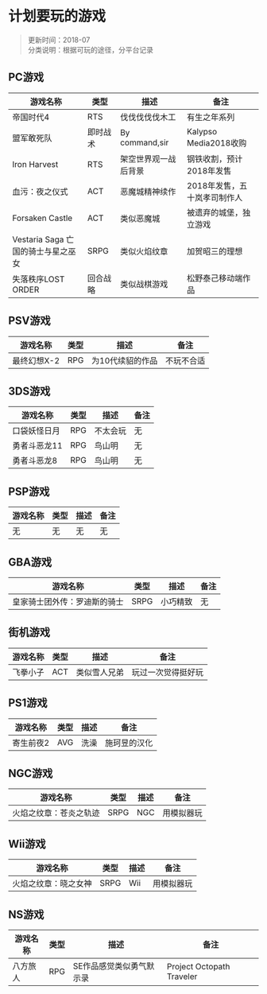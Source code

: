 # 计划要玩的游戏
>更新时间：2018-07  
>分类说明：根据可玩的途径，分平台记录  

## PC游戏  
| 游戏名称 | 类型 | 描述 | 备注  
| -------- | --- | --- | ---
| 帝国时代4 | RTS | 伐伐伐伐伐木工 | 有生之年系列  
| 盟军敢死队 | 即时战术 | By command,sir | Kalypso Media2018收购
| Iron Harvest | RTS | 架空世界观一战后背景 | 钢铁收割，预计2018年发售
| 血污：夜之仪式 | ACT | 恶魔城精神续作 | 2018年发售，五十岚孝司制作人
| Forsaken Castle | ACT | 类似恶魔城 | 被遗弃的城堡，独立游戏
| Vestaria Saga 亡国的骑士与星之巫女 | SRPG | 类似火焰纹章 | 加贺昭三的理想
| 失落秩序LOST ORDER | 回合战略 | 类似战棋游戏 | 松野泰己移动端作品

## PSV游戏
| 游戏名称 | 类型 | 描述 | 备注
| ------- | --- | --- | ---
| 最终幻想X-2 | RPG | 为10代续貂的作品 | 不玩不合适

## 3DS游戏  
| 游戏名称 | 类型 | 描述 | 备注
| ------- | --- | --- | ---
| 口袋妖怪日月 | RPG | 不太会玩 | 无
| 勇者斗恶龙11 | RPG | 鸟山明 | 无
| 勇者斗恶龙8 | RPG | 鸟山明 | 无

## PSP游戏  
| 游戏名称 | 类型 | 描述 | 备注
| ------- | --- | --- | ---
| 无 | 无 | 无 | 无

## GBA游戏  
| 游戏名称 | 类型 | 描述 | 备注
| ------- | --- | --- | ---
| 皇家骑士团外传：罗迪斯的骑士 | SRPG | 小巧精致 | 无

## 街机游戏  
| 游戏名称 | 类型 | 描述 | 备注
| ------- | --- | --- | ---
| 飞拳小子 | ACT | 类似雪人兄弟 | 玩过一次觉得挺好玩

## PS1游戏  
| 游戏名称 | 类型 | 描述 | 备注
| ------- | --- | --- | ---
| 寄生前夜2 | AVG | 洗澡 | 施珂昱的汉化

## NGC游戏  
| 游戏名称 | 类型 | 描述 | 备注
| ------- | --- | --- | ---
| 火焰之纹章：苍炎之轨迹 | SRPG | NGC | 用模拟器玩

## Wii游戏  
| 游戏名称 | 类型 | 描述 | 备注
| ------- | --- | --- | ---
| 火焰之纹章：晓之女神 | SRPG | Wii | 用模拟器玩

## NS游戏
| 游戏名称 | 类型 | 描述 | 备注
| ------- | --- | --- | ---
| 八方旅人 | RPG | SE作品感觉类似勇气默示录 | Project Octopath Traveler
